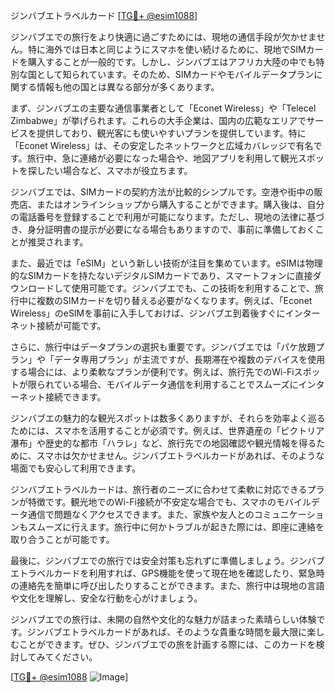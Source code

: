 ジンバブエトラベルカード [[TG💪+ @esim1088](https://t.me/s/esim1088)]

ジンバブエでの旅行をより快適に過ごすためには、現地の通信手段が欠かせません。特に海外では日本と同じようにスマホを使い続けるために、現地でSIMカードを購入することが一般的です。しかし、ジンバブエはアフリカ大陸の中でも特別な国として知られています。そのため、SIMカードやモバイルデータプランに関する情報も他の国とは異なる部分が多くあります。

まず、ジンバブエの主要な通信事業者として「Econet Wireless」や「Telecel Zimbabwe」が挙げられます。これらの大手企業は、国内の広範なエリアでサービスを提供しており、観光客にも使いやすいプランを提供しています。特に「Econet Wireless」は、その安定したネットワークと広域カバレッジで有名です。旅行中、急に連絡が必要になった場合や、地図アプリを利用して観光スポットを探したい場合など、スマホが役立ちます。

ジンバブエでは、SIMカードの契約方法が比較的シンプルです。空港や街中の販売店、またはオンラインショップから購入することができます。購入後は、自分の電話番号を登録することで利用が可能になります。ただし、現地の法律に基づき、身分証明書の提示が必要になる場合もありますので、事前に準備しておくことが推奨されます。

また、最近では「eSIM」という新しい技術が注目を集めています。eSIMは物理的なSIMカードを持たないデジタルSIMカードであり、スマートフォンに直接ダウンロードして使用可能です。ジンバブエでも、この技術を利用することで、旅行中に複数のSIMカードを切り替える必要がなくなります。例えば、「Econet Wireless」のeSIMを事前に入手しておけば、ジンバブエ到着後すぐにインターネット接続が可能です。

さらに、旅行中はデータプランの選択も重要です。ジンバブエでは「パケ放題プラン」や「データ専用プラン」が主流ですが、長期滞在や複数のデバイスを使用する場合には、より柔軟なプランが便利です。例えば、旅行先でのWi-Fiスポットが限られている場合、モバイルデータ通信を利用することでスムーズにインターネット接続できます。

ジンバブエの魅力的な観光スポットは数多くありますが、それらを効率よく巡るためには、スマホを活用することが必須です。例えば、世界遺産の「ビクトリア瀑布」や歴史的な都市「ハラレ」など、旅行先での地図確認や観光情報を得るために、スマホは欠かせません。ジンバブエトラベルカードがあれば、そのような場面でも安心して利用できます。

ジンバブエトラベルカードは、旅行者のニーズに合わせて柔軟に対応できるプランが特徴です。観光地でのWi-Fi接続が不安定な場合でも、スマホのモバイルデータ通信で問題なくアクセスできます。また、家族や友人とのコミュニケーションもスムーズに行えます。旅行中に何かトラブルが起きた際には、即座に連絡を取り合うことが可能です。

最後に、ジンバブエでの旅行では安全対策も忘れずに準備しましょう。ジンバブエトラベルカードを利用すれば、GPS機能を使って現在地を確認したり、緊急時の連絡先を簡単に呼び出したりすることができます。また、旅行中は現地の言語や文化を理解し、安全な行動を心がけましょう。

ジンバブエでの旅行は、未開の自然や文化的な魅力が詰まった素晴らしい体験です。ジンバブエトラベルカードがあれば、そのような貴重な時間を最大限に楽しむことができます。ぜひ、ジンバブエでの旅を計画する際には、このカードを検討してみてください。

[[TG💪+ @esim1088](https://t.me/s/esim1088) ![Image](https://i.postimg.cc/Y0z9fWf4/image.png)]